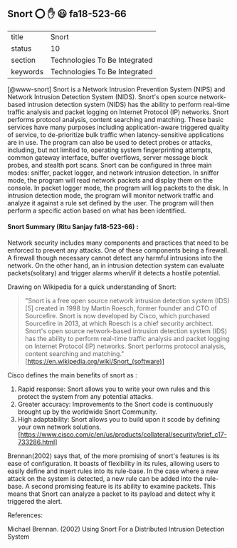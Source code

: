 ## Snort :o: :hand: :smiley: fa18-523-66


|          |                               |
| -------- | ----------------------------- |
| title    | Snort                         | 
| status   | 10                            |
| section  | Technologies To Be Integrated |
| keywords | Technologies To Be Integrated |



 [@www-snort] Snort is a Network Intrusion Prevention System
(NIPS) and Network Intrusion Detection System (NIDS). Snort's open
source network-based intrusion detection system (NIDS) has the ability
to perform real-time traffic analysis and packet logging on Internet
Protocol (IP) networks. Snort performs protocol analysis, content
searching and matching. These basic services have many purposes
including application-aware triggered quality of service, to
de-prioritize bulk traffic when latency-sensitive applications are in
use.  The program can also be used to detect probes or attacks,
including, but not limited to, operating system fingerprinting
attempts, common gateway interface, buffer overflows, server message
block probes, and stealth port scans.  Snort can be configured in
three main modes: sniffer, packet logger, and network intrusion
detection. In sniffer mode, the program will read network packets and
display them on the console. In packet logger mode, the program will
log packets to the disk. In intrusion detection mode, the program will
monitor network traffic and analyze it against a rule set defined by
the user. The program will then perform a specific action based on
what has been identified.

#### Snort Summary (Ritu Sanjay  fa18-523-66) :

Network security includes many components and practices that need to be enforced to prevent any attacks. One of these components being a firewall. A firewall though necessary cannot detect any harmful intrusions into the network. On the other hand, an in intrusion detection system can evaluate packets(solitary) and trigger alarms when/if it detects a hostile potential.

Drawing on Wikipedia for a quick understanding of Snort:
>"Snort is a free open source network intrusion detection system (IDS)[5] created in 1998 by Martin Roesch, former founder and CTO of Sourcefire. Snort is now developed by Cisco, which purchased Sourcefire in 2013, at which Roesch is a chief security architect. Snort's open source network-based intrusion detection system (IDS) has the ability to perform real-time traffic analysis and packet logging on Internet Protocol (IP) networks. Snort performs protocol analysis, content searching and matching."
[https://en.wikipedia.org/wiki/Snort_(software)]

Cisco defines the main benefits of snort as :
1. Rapid response: Snort allows you to write your own rules and this protect the system from any potential attacks.
2. Greater accuracy: Improvements to the Snort code is continuously brought up by the worldwide Snort Community.
3. High adaptability: Snort allows you to build upon it scode by defining your own network solutions.
[https://www.cisco.com/c/en/us/products/collateral/security/brief_c17-733286.html]

Brennan(2002) says that, of the more promising of snort's features is its ease of configuration. It boasts of flexibility in its rules, allowing users to easily define and insert rules into its rule-base. In the case where a new attack on the system is detected, a new rule can be added into the rule-base. A second promising feature is its ability to examine packets. This means that Snort can analyze a packet to its payload and detect why it triggered the alert.

References:

Michael Brennan. (2002) Using Snort For a Distributed Intrusion Detection System


